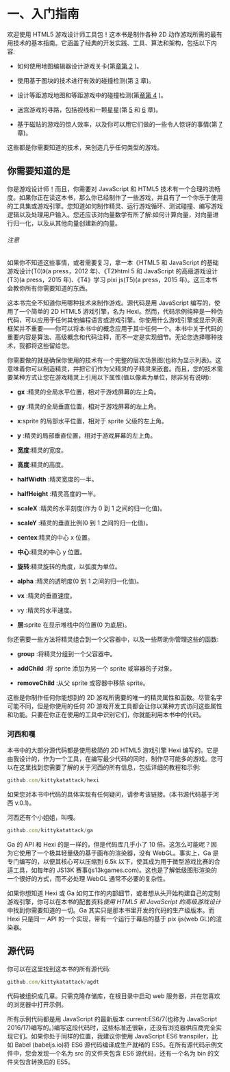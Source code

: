# 一、入门指南

欢迎使用 HTML5 游戏设计师工具包！这本书是制作各种 2D 动作游戏所需的最有用技术的基本指南。它涵盖了经典的开发实践、工具、算法和架构，包括以下内容:

*   如何使用地图编辑器设计游戏关卡(第[章第 2](2.html) )。

*   使用基于图块的技术进行有效的碰撞检测(第 [3](3.html) 章)。

*   设计等距游戏地图和等距游戏中的碰撞检测(第[章第 4](4.html) )。

*   迷宫游戏的寻路，包括视线和一颗星星(第 [5](5.html) 和 [6](6.html) 章)。

*   基于磁贴的游戏的惊人效率，以及你可以用它们做的一些令人惊讶的事情(第 [7](7.html) 章)。

这些都是你需要知道的技术，来创造几乎任何类型的游戏。

## 你需要知道的是

你是游戏设计师！而且，你需要对 JavaScript 和 HTML5 技术有一个合理的流畅度。如果你正在读这本书，那么你已经制作了一些游戏，并且有了一个你乐于使用的工具集或游戏引擎。您知道如何制作精灵、运行游戏循环、测试碰撞、编写游戏逻辑以及处理用户输入。您还应该对向量数学有所了解:如何计算向量，对向量进行归一化，以及从其他向量创建新的向量。

###### 注意

如果你不知道这些事情，或者需要复习，拿一本《HTML5 和 JavaScript 的基础游戏设计(T0)》(a press，2012 年)、《T2》html 5 和 JavaScript 的高级游戏设计(T3)(a press，2015 年)、《T4》学习 pixi js(T5)(a press，2015 年)。这三本书会教你所有你需要知道的东西。

这本书完全不知道你用哪种技术来制作游戏。源代码是用 JavaScript 编写的，使用了一个简单的 2D HTML5 游戏引擎，名为 Hexi。然而，代码示例纯粹是一种伪代码，可以应用于任何其他编程语言或游戏引擎。你使用什么游戏引擎或显示列表框架并不重要——你可以将本书中的概念应用于其中任何一个。本书中关于代码的重要内容是算法、高级概念和代码注释，而不一定是实现细节。无论您选择哪种技术，我都将这些留给您。

你需要做的就是确保你使用的技术有一个完整的层次场景图(也称为显示列表)。这意味着你可以制造精灵，并把它们作为父精灵的子精灵来嵌套。而且，您的技术需要某种方式让您在游戏精灵上引用以下属性(值以像素为单位，除非另有说明):

*   **gx** :精灵的全局水平位置，相对于游戏屏幕的左上角。

*   **gy** :精灵的全局垂直位置，相对于游戏屏幕的左上角。

*   **x**:sprite 的局部水平位置，相对于 sprite 父级的左上角。

*   **y** :精灵的局部垂直位置，相对于游戏屏幕的左上角。

*   **宽度**:精灵的宽度。

*   **高度**:精灵的高度。

*   **halfWidth** :精灵宽度的一半。

*   **halfHeight** :精灵高度的一半。

*   **scaleX** :精灵的水平刻度(作为 0 到 1 之间的归一化值)。

*   **scaleY** :精灵的垂直比例(0 到 1 之间的归一化值)。

*   **centex**:精灵的中心 x 位置。

*   **中心**:精灵的中心 y 位置。

*   **旋转**:精灵旋转的角度，以弧度为单位。

*   **alpha** :精灵的透明度(0 到 1 之间的归一化值)。

*   **vx** :精灵的垂直速度。

*   vy :精灵的水平速度。

*   **层**:sprite 在显示堆栈中的位置(0 为底层)。

你还需要一些方法将精灵组合到一个父容器中，以及一些帮助你管理这些的函数:

*   **group** :将精灵分组到一个父容器中。

*   **addChild** :将 sprite 添加为另一个 sprite 或容器的子对象。

*   **removeChild** :从父 sprite 或容器中移除 sprite。

这些是你制作任何你能想到的 2D 游戏所需要的唯一的精灵属性和函数。尽管名字可能不同，但是你使用的任何 2D 游戏开发工具都会让你以某种方式访问这些属性和功能。只要在你正在使用的工具中识别它们，你就能利用本书中的代码。

### 河西和嘎

本书中的大部分源代码都是使用极简的 2D HTML5 游戏引擎 Hexi 编写的。它是由我设计的，作为一个工具，在编写最少代码的同时，制作尽可能多的游戏。您可以在这里找到您需要了解的关于河西的所有信息，包括详细的教程和示例:

```js
github.com/kittykatattack/hexi
```

如果您对本书中代码的具体实现有任何疑问，请参考该链接。(本书源代码基于河西 v.0.1)。

河西还有个小姐姐，叫嘎。

```js
github.com/kittykatattack/ga
```

Ga 的 API 和 Hexi 的是一样的，但是代码库几乎小了 10 倍。这怎么可能呢？因为它使用了一个极其轻量级的基于画布的渲染器，没有 WebGL。事实上，Ga 是专门编写的，以便其核心可以压缩到 6.5k 以下，使其成为用于微型游戏比赛的合适工具，如每年的 JS13K 赛事(js13kgames.com)。这也是了解低级图形渲染的一个很好的方式，而不必处理 WebGL 通常不必要的复杂性。

如果你想知道 Hexi 或 Ga 如何工作的内部细节，或者想从头开始构建自己的定制游戏引擎，你可以在本书的配套资料*使用 HTML5 和 JavaScript 的高级游戏设计*中找到你需要知道的一切。Ga 其实只是那本书里开发的代码的生产级版本。而 Hexi 只是同一 API 的一个实现，带有一个运行于幕后的基于 pix ijs(web GL)的渲染器。

## 源代码

你可以在这里找到这本书的所有源代码:

```js
github.com/kittykatattack/agdt
```

代码被组织成几章。只需克隆存储库，在根目录中启动 web 服务器，并在您喜欢的浏览器中打开示例。

所有示例代码都是用 JavaScript 的最新版本 current:ES6/7(也称为 JavaScript 2016/17)编写的。)编写这段代码时，这些标准还很新，还没有浏览器供应商完全实现它们。如果你处于同样的位置，我建议你使用 JavaScript ES6 transpiler，比如 Babel (babeljs.io)将 ES6 源代码编译成生产就绪的 ES5。在所有源代码示例文件中，您会发现一个名为 src 的文件夹包含 ES6 源代码，还有一个名为 bin 的文件夹包含转换后的 ES5。